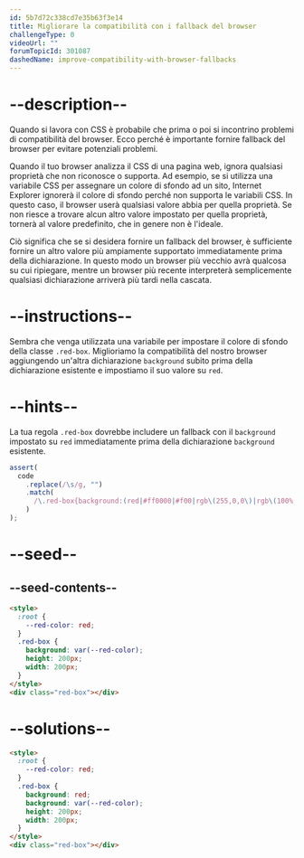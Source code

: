 ```yaml
---
id: 5b7d72c338cd7e35b63f3e14
title: Migliorare la compatibilità con i fallback del browser
challengeType: 0
videoUrl: ""
forumTopicId: 301087
dashedName: improve-compatibility-with-browser-fallbacks
---
```


# --description--

Quando si lavora con CSS è probabile che prima o poi si incontrino problemi di compatibilità del browser. Ecco perché è importante fornire fallback del browser per evitare potenziali problemi.

Quando il tuo browser analizza il CSS di una pagina web, ignora qualsiasi proprietà che non riconosce o supporta. Ad esempio, se si utilizza una variabile CSS per assegnare un colore di sfondo ad un sito, Internet Explorer ignorerà il colore di sfondo perché non supporta le variabili CSS. In questo caso, il browser userà qualsiasi valore abbia per quella proprietà. Se non riesce a trovare alcun altro valore impostato per quella proprietà, tornerà al valore predefinito, che in genere non è l'ideale.

Ciò significa che se si desidera fornire un fallback del browser, è sufficiente fornire un altro valore più ampiamente supportato immediatamente prima della dichiarazione. In questo modo un browser più vecchio avrà qualcosa su cui ripiegare, mentre un browser più recente interpreterà semplicemente qualsiasi dichiarazione arriverà più tardi nella cascata.

# --instructions--

Sembra che venga utilizzata una variabile per impostare il colore di sfondo della classe `.red-box`. Miglioriamo la compatibilità del nostro browser aggiungendo un'altra dichiarazione `background` subito prima della dichiarazione esistente e impostiamo il suo valore su `red`.

# --hints--

La tua regola `.red-box` dovrebbe includere un fallback con il `background` impostato su `red` immediatamente prima della dichiarazione `background` esistente.

```js
assert(
  code
    .replace(/\s/g, "")
    .match(
      /\.red-box{background:(red|#ff0000|#f00|rgb\(255,0,0\)|rgb\(100%,0%,0%\)|hsl\(0,100%,50%\));background:var\(--red-color\);height:200px;width:200px;}/gi
    )
);
```

# --seed--

## --seed-contents--

```html
<style>
  :root {
    --red-color: red;
  }
  .red-box {
    background: var(--red-color);
    height: 200px;
    width: 200px;
  }
</style>
<div class="red-box"></div>
```

# --solutions--

```html
<style>
  :root {
    --red-color: red;
  }
  .red-box {
    background: red;
    background: var(--red-color);
    height: 200px;
    width: 200px;
  }
</style>
<div class="red-box"></div>
```
